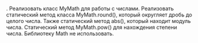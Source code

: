 . Реализовать класс MyMath для работы с числами. Реализовать статический метод 
класса MyMath.round(), который округляет дробь до целого числа. Также статический метод 
abs(), который находит модуль числа. Статический метод MyMath.pow() для нахождения степени 
числа. Библиотеку Math не использовать.
